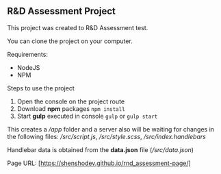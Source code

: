 ## R&D Assessment Project

This project was created to R&D Assessment test.

You can clone the project on your computer.

Requirements:
- NodeJS
- NPM

Steps to use the project
1. Open the console on the project route
2. Download **npm** packages 
`npm install`
1. Start **gulp** executed in console
`gulp` or  `gulp start`

This creates a */app* folder and a server also will be waiting for changes in the following files:
*/src/script.js*,
*/src/style.scss*,
*/src/index.handlebars*

Handlebar data is obtained from the **data.json** file (*/src/data.json*)


Page URL: [https://shenshodev.github.io/rnd_assessment-page/]
